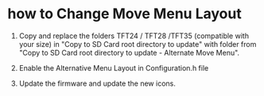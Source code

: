 # how to Change Move Menu Layout
1. Copy and replace the folders TFT24 / TFT28 /TFT35 (compatible with your size) in "Copy to SD Card root directory to update" with folder from "Copy to SD Card root directory to update - Alternate Move Menu".

2. Enable the Alternative Menu Layout in Configuration.h file

3. Update the firmware and update the new icons.
